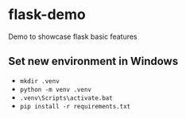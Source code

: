 # flask-demo
Demo to showcase flask basic features

## Set new environment in Windows
- `mkdir .venv`
- `python -m venv .venv`
- `.venv\Scripts\activate.bat`
- `pip install -r requirements.txt`